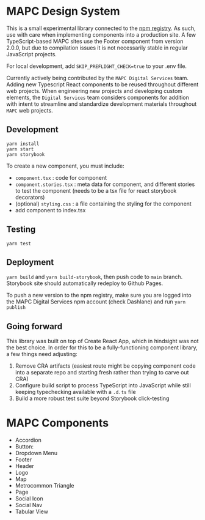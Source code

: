 # MAPC Design System

This is a small experimental library connected to the [npm registry](https://www.npmjs.com/package/mapc-design-system). As such, use with care when implementing components into a production site. A few TypeScript-based MAPC sites use the Footer component from version 2.0.0, but due to compilation issues it is not necessarily stable in regular JavaScript projects.

For local development, add `SKIP_PREFLIGHT_CHECK=true` to your .env file.

Currently actively being contributed by the `MAPC Digital Services` team. Adding new Typescript React components to be reused throughout different web projects. When engineering new projects and developing custom elements, the `Digital Services` team considers components for addition with intent to streamline and standardize development materials throughout `MAPC` web projects.

## Development

```
yarn install
yarn start
yarn storybook
```

To create a new component, you must include:

- `component.tsx` : code for component
- `component.stories.tsx` : meta data for component, and different stories to test the component (needs to be a tsx file for react storybook decorators)
- (optional) `styling.css` : a file containing the styling for the component
- add component to index.tsx

## Testing

```
yarn test
```

## Deployment

`yarn build` and `yarn build-storybook`, then push code to `main` branch. Storybook site should automatically redeploy to Github Pages.

To push a new version to the npm registry, make sure you are logged into the MAPC Digital Services npm account (check Dashlane) and run `yarn publish`

## Going forward

This library was built on top of Create React App, which in hindsight was not the best choice. In order for this to be a fully-functioning component library, a few things need adjusting:

1. Remove CRA artifacts (easiest route might be copying component code into a separate repo and starting fresh rather than trying to carve out CRA)
2. Configure build script to process TypeScript into JavaScript while still keeping typechecking available with a `.d.ts` file
3. Build a more robust test suite beyond Storybook click-testing

# MAPC Components

- Accordion
- Button:
- Dropdown Menu
- Footer
- Header
- Logo
- Map
- Metrocommon Triangle
- Page
- Social Icon
- Social Nav
- Tabular View
